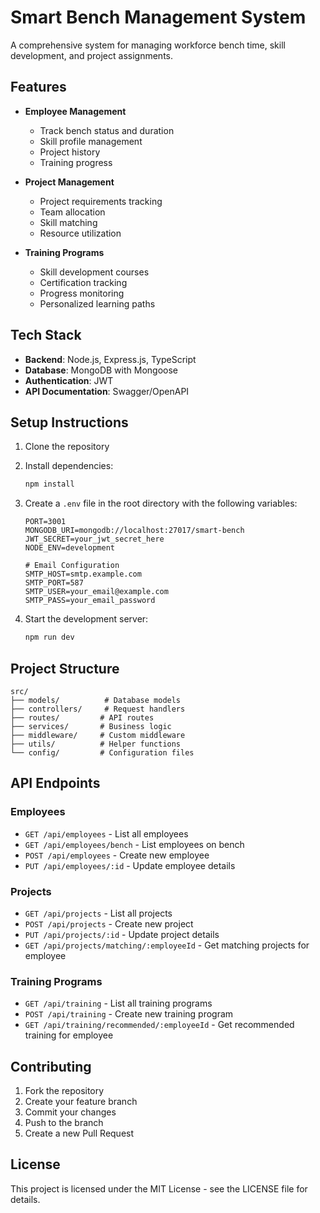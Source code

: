 # Smart Bench Management System

A comprehensive system for managing workforce bench time, skill development, and project assignments.

## Features

- **Employee Management**
  - Track bench status and duration
  - Skill profile management
  - Project history
  - Training progress

- **Project Management**
  - Project requirements tracking
  - Team allocation
  - Skill matching
  - Resource utilization

- **Training Programs**
  - Skill development courses
  - Certification tracking
  - Progress monitoring
  - Personalized learning paths

## Tech Stack

- **Backend**: Node.js, Express.js, TypeScript
- **Database**: MongoDB with Mongoose
- **Authentication**: JWT
- **API Documentation**: Swagger/OpenAPI

## Setup Instructions

1. Clone the repository
2. Install dependencies:
   ```bash
   npm install
   ```

3. Create a `.env` file in the root directory with the following variables:
   ```
   PORT=3001
   MONGODB_URI=mongodb://localhost:27017/smart-bench
   JWT_SECRET=your_jwt_secret_here
   NODE_ENV=development

   # Email Configuration
   SMTP_HOST=smtp.example.com
   SMTP_PORT=587
   SMTP_USER=your_email@example.com
   SMTP_PASS=your_email_password
   ```

4. Start the development server:
   ```bash
   npm run dev
   ```

## Project Structure

```
src/
├── models/          # Database models
├── controllers/     # Request handlers
├── routes/         # API routes
├── services/       # Business logic
├── middleware/     # Custom middleware
├── utils/          # Helper functions
└── config/         # Configuration files
```

## API Endpoints

### Employees
- `GET /api/employees` - List all employees
- `GET /api/employees/bench` - List employees on bench
- `POST /api/employees` - Create new employee
- `PUT /api/employees/:id` - Update employee details

### Projects
- `GET /api/projects` - List all projects
- `POST /api/projects` - Create new project
- `PUT /api/projects/:id` - Update project details
- `GET /api/projects/matching/:employeeId` - Get matching projects for employee

### Training Programs
- `GET /api/training` - List all training programs
- `POST /api/training` - Create new training program
- `GET /api/training/recommended/:employeeId` - Get recommended training for employee

## Contributing

1. Fork the repository
2. Create your feature branch
3. Commit your changes
4. Push to the branch
5. Create a new Pull Request

## License

This project is licensed under the MIT License - see the LICENSE file for details. 